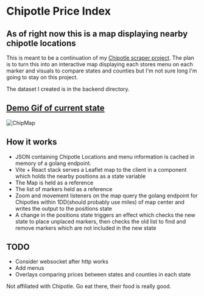 # Chipotle Price Index

## As of right now this is a map displaying nearby chipotle locations

This is meant to be a continuation of my [Chipotle scraper project](https://github.com/this-scott/Chipotle-Scraper). The plan is to turn this into an interactive map displaying each stores menu on each marker and visuals to compare states and counties but I'm not sure long I'm going to stay on this project.

The dataset I created is in the backend directory.

## [Demo Gif of current state](https://scott-cv-presentation-slide-resources.s3.us-east-1.amazonaws.com/ChipotleMap.gif)
![ChipMap](https://scott-cv-presentation-slide-resources.s3.us-east-1.amazonaws.com/ChipotleMap.gif)

## How it works
* JSON containing Chipotle Locations and menu information is cached in memory of a golang endpoint.
* Vite + React stack serves a Leaflet map to the client in a component which holds the nearby positions as a state variable
* The Map is held as a reference
* The list of markers held as a reference
* Zoom and movement listeners on the map query the golang endpoint for Chipotles within 1DD(should probably use miles) of map center and writes the output to the positions state
* A change in the positions state triggers an effect which checks the new state to place unplaced markers, then checks the old list to find and remove markers which are not included in the new state

## TODO
* Consider websocket after http works
* Add menus
* Overlays comparing prices between states and counties in each state

Not affiliated with Chipotle. Go eat there, their food is really good. 
